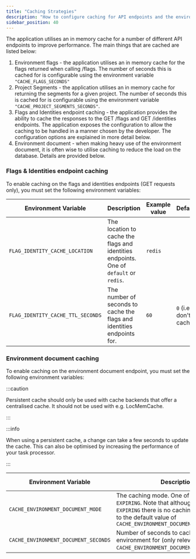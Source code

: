 ```yaml
---
title: "Caching Strategies"
description: "How to configure caching for API endpoints and the environment document."
sidebar_position: 40
---
```


The application utilises an in memory cache for a number of different API endpoints to improve performance. The main things that are cached are listed below:

1. Environment flags - the application utilises an in memory cache for the flags returned when calling /flags. The
   number of seconds this is cached for is configurable using the environment variable `"CACHE_FLAGS_SECONDS"`
2. Project Segments - the application utilises an in memory cache for returning the segments for a given project. The
   number of seconds this is cached for is configurable using the environment variable
   `"CACHE_PROJECT_SEGMENTS_SECONDS"`.
3. Flags and Identities endpoint caching - the application provides the ability to cache the responses to the GET /flags
   and GET /identities endpoints. The application exposes the configuration to allow the caching to be handled in a
   manner chosen by the developer. The configuration options are explained in more detail below.
4. Environment document - when making heavy use of the environment document, it is often wise to utilise caching to
   reduce the load on the database. Details are provided below. 

### Flags & Identities endpoint caching

To enable caching on the flags and identities endpoints (GET requests only), you must set the following environment
variables:

| Environment Variable                                               | Description                                                                                                                    | Example value                                          | Default                                       |
| ------------------------------------------------------------------ | ------------------------------------------------------------------------------------------------------------------------------ | ------------------------------------------------------ | --------------------------------------------- |
| `FLAG_IDENTITY_CACHE_LOCATION`                                     | The location to cache the flags and identities endpoints. One of `default` or `redis`.                                         | `redis`                                                |                                               |
| `FLAG_IDENTITY_CACHE_TTL_SECONDS`                                  | The number of seconds to cache the flags and identities endpoints for.                                                         | `60`                                                   | `0` (i.e. don't cache)                        |

### Environment document caching

To enable caching on the environment document endpoint, you must set the following environment variables:

:::caution

Persistent cache should only be used with cache backends that offer a centralised cache. It should not be used with 
e.g. LocMemCache. 

:::

:::info

When using a persistent cache, a change can take a few seconds to update the cache. This can also be optimised by 
increasing the performance of your task processor. 

:::


| Environment Variable                  | Description                                                                                                                                                                                       | Example value                                          | Default                                       |
|---------------------------------------|---------------------------------------------------------------------------------------------------------------------------------------------------------------------------------------------------|--------------------------------------------------------|-----------------------------------------------|
| `CACHE_ENVIRONMENT_DOCUMENT_MODE`     | The caching mode. One of `PERSISTENT` or `EXPIRING`. Note that although the default is `EXPIRING` there is no caching by default due to the default value of `CACHE_ENVIRONMENT_DOCUMENT_SECONDS` | `PERSISTENT`                                           | `EXPIRING`                                    |
| `CACHE_ENVIRONMENT_DOCUMENT_SECONDS`  | Number of seconds to cache the environment for (only relevant when `CACHE_ENVIRONMENT_DOCUMENT_MODE=EXPIRING`)                                                                                    | `60`                                                   | `0` ( = don't cache)                          | 